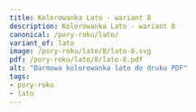 ```yaml
---
title: Kolorowanka Lato - wariant 8
description: Kolorowanka Lato - wariant 8
canonical: /pory-roku/lato/
variant_of: lato
image: /pory-roku/lato/8/lato-8.svg
pdf: /pory-roku/lato/8/lato-8.pdf
alt: "Darmowa kolorowanka lato do druku PDF"
tags:
- pory-roku
- lato
---
```

